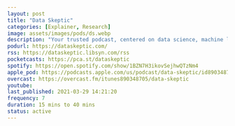 ```yaml
---
layout: post
title: "Data Skeptic"
categories: [Explainer, Research]
image: assets/images/pods/ds.webp
description: "Your trusted podcast, centered on data science, machine learning, and artificial intelligence."
podurl: https://dataskeptic.com/
rss: https://dataskeptic.libsyn.com/rss
pocketcasts: https://pca.st/dataskeptic
spotify: https://open.spotify.com/show/1BZN7H3ikovSejhwQTzNm4
apple_pod: https://podcasts.apple.com/us/podcast/data-skeptic/id890348705
overcast: https://overcast.fm/itunes890348705/data-skeptic
youtube:
last_published: 2021-03-29 14:21:20
frequency: 7
duration: 15 mins to 40 mins
status: active
---
```

